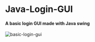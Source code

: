 # Java-Login-GUI


#### A basic login GUI made with Java swing
![basic-login-gui](https://github.com/jgbattung/Java-Login-GUI/assets/100396329/4b4fd836-dcce-45c4-aee8-01ab305a5d41)

